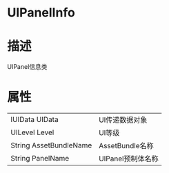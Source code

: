 # UIPanelInfo

# 描述

UIPanel信息类

# **属性**

|                        |                   |
| ---------------------- | ----------------- |
| IUIData UIData         | UI传递数据对象    |
| UILevel Level          | UI等级            |
| String AssetBundleName | AssetBundle名称   |
| String PanelName       | UIPanel预制体名称 |
